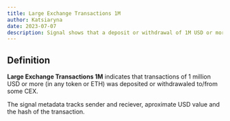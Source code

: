 ```yaml
---
title: Large Exchange Transactions 1M
author: Katsiaryna
date: 2023-07-07
description: Signal shows that a deposit or withdrawal of 1M USD or more is made
---
```


## Definition

**Large Exchange Transactions 1M** indicates that transactions of 1 million USD or more (in any token or ETH) was deposited or withdrawaled to/from some CEX.

The signal metadata tracks sender and reciever, aproximate USD value and the hash of the transaction.
